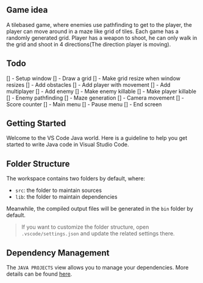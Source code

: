 ## Game idea
A tilebased game, where enemies use pathfinding to get to the player, the player can move around in a maze like grid of tiles. Each game has a randomly generated grid. Player has a weapon to shoot, he can only walk in the grid and shoot in 4 directions(The direction player is moving).


## Todo
[] - Setup window
[] - Draw a grid
[] - Make grid resize when window resizes
[] - Add obstacles
[] - Add player with movement
[] - Add multiplayer
[] - Add enemy
[] - Make enemy killable
[] - Make player killable
[] - Enemy pathfinding
[] - Maze generation
[] - Camera movement
[] - Score counter
[] - Main menu
[] - Pause menu
[] - End screen



## Getting Started

Welcome to the VS Code Java world. Here is a guideline to help you get started to write Java code in Visual Studio Code.

## Folder Structure

The workspace contains two folders by default, where:

- `src`: the folder to maintain sources
- `lib`: the folder to maintain dependencies

Meanwhile, the compiled output files will be generated in the `bin` folder by default.

> If you want to customize the folder structure, open `.vscode/settings.json` and update the related settings there.

## Dependency Management

The `JAVA PROJECTS` view allows you to manage your dependencies. More details can be found [here](https://github.com/microsoft/vscode-java-dependency#manage-dependencies).
